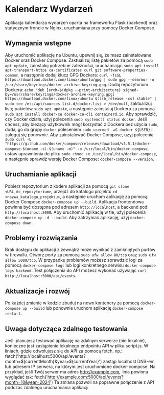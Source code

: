 # Kalendarz Wydarzeń

Aplikacja kalendarza wydarzeń oparta na frameworku Flask (backend) oraz statycznym froncie w Nginx, uruchamiana przy pomocy Docker Compose.

## Wymagania wstępne

Aby uruchomić aplikację na Ubuntu, upewnij się, że masz zainstalowane Docker oraz Docker Compose. Zaktualizuj listę pakietów za pomocą `sudo apt update`, zainstaluj potrzebne zależności, uruchamiając `sudo apt install apt-transport-https ca-certificates curl git software-properties-common`, a następnie dodaj klucz GPG Dockera: `curl -fsSL https://download.docker.com/linux/ubuntu/gpg | sudo gpg --dearmor -o /usr/share/keyrings/docker-archive-keyring.gpg`. Dodaj repozytorium Dockera: `echo "deb [arch=$(dpkg --print-architecture) signed-by=/usr/share/keyrings/docker-archive-keyring.gpg] https://download.docker.com/linux/ubuntu $(lsb_release -cs) stable" | sudo tee /etc/apt/sources.list.d/docker.list > /dev/null`, zaktualizuj listę pakietów `sudo apt update`, a następnie zainstaluj Dockera za pomocą `sudo apt install docker-ce docker-ce-cli containerd.io`. Aby sprawdzić, czy Docker działa, użyj polecenia `sudo systemctl status docker`. Jeśli chcesz, aby bieżący użytkownik mógł korzystać z Dockera bez użycia `sudo`, dodaj go do grupy `docker` poleceniem `sudo usermod -aG docker ${USER}` i zaloguj się ponownie. Aby zainstalować Docker Compose, użyj polecenia `sudo curl -L "https://github.com/docker/compose/releases/download/v2.5.1/docker-compose-$(uname -s)-$(uname -m)" -o /usr/local/bin/docker-compose`, ustaw uprawnienia do pliku `sudo chmod +x /usr/local/bin/docker-compose`, a następnie sprawdź wersję Docker Compose: `docker-compose --version`.

## Uruchamianie aplikacji

Pobierz repozytorium z kodem aplikacji za pomocą `git clone <URL_do_repozytorium>`, przejdź do katalogu projektu `cd <nazwa_katalogu_projektu>`, a następnie uruchom aplikację za pomocą Docker Compose `docker-compose up --build`. Aplikacja frontendowa powinna być dostępna pod adresem `http://localhost`, a backend pod `http://localhost:5000`. Aby uruchomić aplikację w tle, użyj polecenia `docker-compose up -d --build`. Aby zatrzymać aplikację, użyj `docker-compose down`.

## Problemy i rozwiązania

Brak dostępu do aplikacji z zewnątrz może wynikać z zamkniętych portów w firewallu. Otwórz porty za pomocą `sudo ufw allow 80/tcp` oraz `sudo ufw allow 5000/tcp`. W przypadku problemów możesz sprawdzić logi za pomocą `docker-compose logs` lub logi konkretnego serwisu `docker-compose logs backend`. Test połączenia do API możesz wykonać używając `curl http://localhost:5000/api/events`.

## Aktualizacje i rozwój

Po każdej zmianie w kodzie zbuduj na nowo kontenery za pomocą `docker-compose up --build` lub ponownie uruchom aplikację `docker-compose restart`.

## Uwaga dotycząca zdalnego testowania

Jeśli planujesz testować aplikację na zdalnym serwerze (nie lokalnie), konieczne jest zastąpienie lokalnego endpointu API w pliku script.js. W liniach, gdzie odwołujesz się do API za pomocą fetch, np.:
fetch('http://localhost:5000/api/events?month=${currentMonth}&year=${currentYear}')
zastąp localhost DNS-em lub adresem IP serwera, na którym jest uruchomione docker-compose. Na przykład, jeśli Twój serwer ma adres http://example.com, linia powinna wyglądać tak:
fetch('http://example.com:5000/api/events?month=10&year=2024')
Ta zmiana pozwoli na poprawne połączenie z API podczas zdalnego uruchamiania aplikacji.


